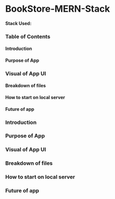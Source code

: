 # BookStore-MERN-Stack

#### Stack Used:
<!-- ![mongodblogo](http://url/to/img.png) how to add a logo to md file-->

### Table of Contents
#### Introduction
#### Purpose of App
### Visual of App UI
#### Breakdown of files
#### How to start on local server
#### Future of app 


### Introduction

### Purpose of App

### Visual of App UI

### Breakdown of files

### How to start on local server

### Future of app 